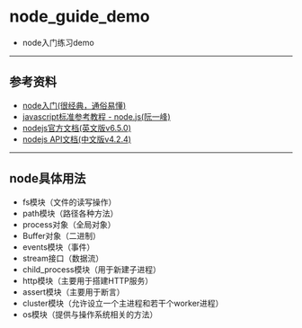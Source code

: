 # node_guide_demo
* node入门练习demo
-------
## 参考资料
* [node入门(很经典，通俗易懂)](http://www.nodebeginner.org/index-zh-cn.html "node入门(很经典，通俗易懂)")
* [javascript标准参考教程 - node.js(阮一峰)](http://javascript.ruanyifeng.com/nodejs "javascript标准参考教程 - node.js(阮一峰)")
* [nodejs官方文档(英文版v6.5.0)](https://nodejs.org/dist/latest-v6.x/docs/api/ "nodejs官方文档(英文版v6.5.0)")
* [nodejs API文档(中文版v4.2.4)](http://nodeapi.ucdok.com/#/api/ "nodejs API文档(中文版v4.2.4)")
-------
## node具体用法
- fs模块（文件的读写操作）
- path模块（路径各种方法）
- process对象（全局对象）
- Buffer对象（二进制）
- events模块（事件）
- stream接口（数据流）
- child_process模块（用于新建子进程）
- http模块（主要用于搭建HTTP服务）
- assert模块（主要用于断言）
- cluster模块（允许设立一个主进程和若干个worker进程）
- os模块（提供与操作系统相关的方法）
